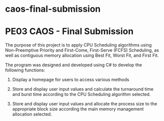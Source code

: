 # caos-final-submission
# PE03 CAOS - Final Submission

The purpose of this project is to apply CPU Scheduling algorithms using Non-Preemptive Priority and First-Come, 
First-Serve (FCFS) Scheduling,  as well as contiguous memory allocation using Best Fit, Worst Fit, and First Fit.

The program was designed and developed using C# to develop the following functions: 

1. Display a homepage for users to access various methods

2. Store and display user input values and calculate the turnaround time and 
burst time according to the CPU Scheduling algorithm selected.

3. Store and display user input values and allocate the process size to the 
appropriate block size according the main memory management allocation selected.
